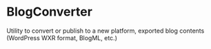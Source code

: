 # BlogConverter
Utility to convert or publish to a new platform, exported blog contents (WordPress WXR format, BlogML, etc.)
